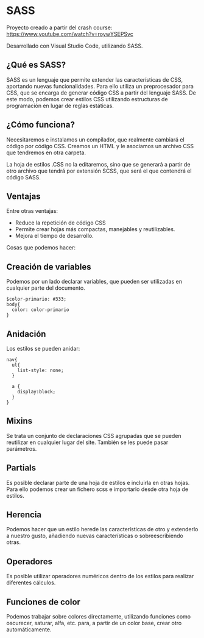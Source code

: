 # SASS
Proyecto creado a partir del crash course: https://www.youtube.com/watch?v=roywYSEPSvc

Desarrollado con Visual Studio Code, utilizando SASS.

## ¿Qué es SASS? 

SASS es un lenguaje que permite extender las características de CSS, aportando nuevas funcionalidades.
Para ello utiliza un preprocesador para CSS, que se encarga de generar código CSS a partir del lenguaje SASS.
De este modo, podemos crear estilos CSS utilizando estructuras de programación en lugar de reglas estáticas.

## ¿Cómo funciona?

Necesitaremos e instalamos un compilador, que realmente cambiará el código por código CSS. 
Creamos un HTML y le asociamos un archivo CSS que tendremos en otra carpeta.

La hoja de estilos .CSS no la editaremos, sino que se generará a partir de otro archivo que tendrá por extensión SCSS,
que será el que contendrá el código SASS.

## Ventajas ## 

Entre otras ventajas:
* Reduce la repetición de código CSS
* Permite crear hojas más compactas, manejables y reutilizables.
* Mejora el tiempo de desarrollo.

Cosas que podemos hacer:

## Creación de variables ## 

Podemos por un lado declarar variables, que pueden ser utilizadas en cualquier parte del documento.
```
$color-primario: #333;
body{
  color: color-primario
}
```

##  Anidación ## 
Los estilos se pueden anidar:
```
nav{
  ul{
    list-style: none;
  }
  
  a {
    display:block;
  }
}
```
## Mixins ## 

Se trata un conjunto de declaraciones CSS agrupadas que se pueden reutilizar en cualquier lugar del site.
También se les puede pasar parámetros.

## Partials ##

Es posible declarar parte de una hoja de estilos e incluirla en otras hojas.
Para ello podemos crear un fichero scss e importarlo desde otra hoja de estilos.

## Herencia ##

Podemos hacer que un estilo herede las características de otro y extenderlo a nuestro gusto,
añadiendo nuevas características o sobreescribiendo otras.

## Operadores ##

Es posible utilizar operadores numéricos dentro de los estilos para realizar diferentes cálculos.

##  Funciones de color ## 

Podemos trabajar sobre colores directamente, utilizando funciones como oscurecer, saturar, alfa, etc.
para, a partir de un color base, crear otro automáticamente.






